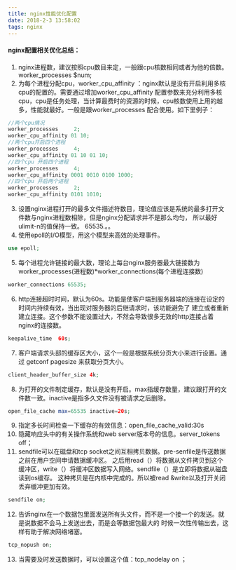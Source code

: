 ```yaml
---
title: nginx性能优化配置
date: 2018-2-3 13:58:02
tags: nginx
---
```


#### nginx配置相关优化总结：  
1. nginx进程数，建议按照cpu数目来定，一般跟cpu核数相同或者为他的倍数。  
worker_processes $num;    
2. 为每个进程分配cpu，worker_cpu_affinity ：nginx默认是没有开启利用多核cpu的配置的。需要通过增加worker_cpu_affinity
配置参数来充分利用多核cpu，cpu是任务处理，当计算最费时的资源的时候，cpu核数使用上用的越多，性能就最好。一般是跟worker_processes
配合使用。如下里例子：  
```php
//两个cpu情况
worker_processes     2;
worker_cpu_affinity 01 10;
//两个cpu开启四个进程
worker_processes     4;
worker_cpu_affinity 01 10 01 10;
//四个cpu 开启四个进程
worker_processes     4;
worker_cpu_affinity 0001 0010 0100 1000;
//四个cpu 开启两个进程
worker_processes     2;
worker_cpu_affinity 0101 1010;
```
3. 设置nginx进程打开的最多文件描述符数目，理论值应该是系统的最多打开文件数与nginx进程数相除，但是nginx分配请求并不是那么均匀，
所以最好ulimit-n的值保持一致。 65535.。。  
4. 使用epoll的I/O模型，用这个模型来高效的处理事件。
```php
use epoll;
```
5. 每个进程允许链接的最大数，理论上每台nginx服务器最大链接数为worker_processes(进程数)*worker_connections(每个进程连接数)
```php
worker_connections 65535;
```
6. http连接超时时间，默认为60s。功能是使客户端到服务器端的连接在设定的时间内持续有效，当出现对服务器的后继请求时，该功能避免了
建立或者重新建立连接。这个参数不能设置过大，不然会导致很多无效的http连接占着nginx的连接数。
```php
keepalive_time  60s;
```
7. 客户端请求头部的缓存区大小，这个一般是根据系统分页大小来进行设置。通过 getconf pagesize 来获取分页大小。
```php
client_header_buffer_size 4k;
```
8. 为打开的文件制定缓存，默认是没有开启。max指缓存数量，建议跟打开的文件数一致。inactive是指多久文件没有被请求之后删除。
```php
open_file_cache max=65535 inactive=20s; 
```
9. 指定多长时间检查一下缓存的有效信息：open_file_cache_valid:30s  
10. 隐藏响应头中的有关操作系统和web server版本号的信息。server_tokens off；  
11. sendfile可以在磁盘和tcp socket之间互相拷贝数据。pre-senfile是传送数据之前在用户空间申请数据缓冲区。
之后用read（）将数据从文件拷贝到这个缓冲区，write（）将缓冲区数据写入网络。sendfile（）是立即将数据从磁盘读到os缓存。
这种拷贝是在内核中完成的。所以被read &write以及打开关闭丢弃缓冲更加有效。
```php
sendfile on;
```
12. 告诉nginx在一个数据包里面发送所有头文件，而不是一个接一个的发送。就是说数据不会马上发送出去，而是会等数据包最大的
时候一次性传输出去，这样有助于解决网络堵塞。
```php
tcp_nopush on;
```
13. 当需要及时发送数据时，可以设置这个值：tcp_nodelay on ；


